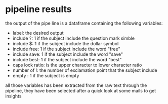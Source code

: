 # pipeline results
the output of the pipe line is a dataframe containing the following variables:
- label: the desired output
- include ?: 1 if the subject include the question mark simble
- include $: 1 if the subject include the dollar symbol
- include free: 1 if the subject include the word "free"
- include save: 1 if the subject include the word "save"
- include best: 1 if the subject include the word "best"
- caps lock ratio: is the upper character to lower character ratio
- number of !: the number of exclamation point that the subject include
- empty : 1 if the subject is empty

all those variables has been extracted from the raw text through the pipeline, they have been selected after a quick look at some mails to get insights
